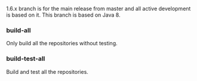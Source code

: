 1.6.x branch is for the main release from master and all active development is based on it. This branch is based on Java 8. 

### build-all

Only build all the repositories without testing.

### build-test-all

Build and test all the repositories.

